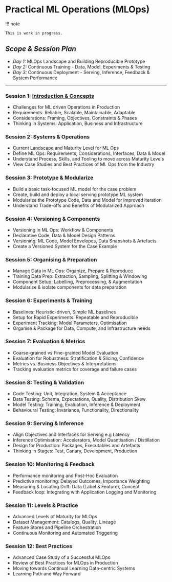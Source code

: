 # Practical ML Operations (MLOps)

!!! note

    This is work in progress.

## _Scope & Session Plan_

- _Day 1:_ MLOps Landscape and Building Reproducible Prototype
- _Day 2:_ Continuous Training - Data, Model, Experiments & Testing
- _Day 3:_ Continuous Deployment - Serving, Inference, Feedback & System Performance

---

### Session 1: **[Introduction & Concepts](introduction-concepts.md)**

- Challenges for ML driven Operations in Production
- Requirements: Reliable, Scalable, Maintainable, Adaptable
- Considerations: Framing, Objectives, Constraints & Phases
- Thinking in Systems: Application, Business and Infrastructure

### Session 2: **Systems & Operations**

- Current Landscape and Maturity Level for ML Ops
- Define ML Ops: Requirements, Considerations, Interfaces, Data & Model
- Understand Process, Skills, and Tooling to move across Maturity Levels
- View Case Studies and Best Practices of ML Ops from the Industry

### Session 3: **Prototype & Modularize**

- Build a basic task-focused ML model for the case problem
- Create, build and deploy a local serving prototype ML system
- Modularize the Prototype Code, Data and Model for improved iteration
- Understand Trade-offs and Benefits of Modularized Approach

### Session 4: **Versioning & Components**

- Versioning in ML Ops: Workflow & Components
- Declarative Code, Data & Model Design Patterns
- Versioning: ML Code, Model Envelopes, Data Snapshots & Artefacts
- Create a Versioned System for the Case Example

### Session 5: **Organising & Preparation**

- Manage Data in ML Ops: Organize, Prepare & Reproduce
- Training Data Prep: Extraction, Sampling, Splitting & Windowing
- Component Setup: Labelling, Preprocessing, & Augmentation
- Modularise & isolate components for data preparation

### Session 6: **Experiments & Training**

- Baselines: Heuristic-driven, Simple ML baselines
- Setup for Rapid Experiments: Repeatable and Reproducible
- Experiment Tracking: Model Parameters, Optimisation
- Organise & Package for Data, Compute, and Infrastructure needs

### Session 7: **Evaluation & Metrics**

- Coarse-grained vs Fine-grained Model Evaluation
- Evaluation for Robustness: Stratification & Slicing, Confidence
- Metrics vs. Business Objectives & Interpretations
- Tracking evaluation metrics for coverage and failure cases

### Session 8: **Testing & Validation**

- Code Testing: Unit, Integration, System & Acceptance
- Data Testing: Schema, Expectations, Quality, Distribution Skew
- Model Testing: Training, Evaluation, Inference & Deployment
- Behavioural Testing: Invariance, Functionality, Directionality

### Session 9: **Serving & Inference**

- Align Objectives and Interfaces for Serving e.g Latency
- Inference Optimisation: Accelerators, Model Quantisation / Distillation
- Design for Production: Packages, Executables and Artefacts
- Thinking in Stages: Test, Canary, Development, Production

### Session 10: **Monitoring & Feedback**

- Performance monitoring and Post-Hoc Evaluation
- Predictive monitoring: Delayed Outcomes, Importance Weighting
- Measuring & Locating Drift: Data (Label & Feature), Concept
- Feedback loop: Integrating with Application Logging and Monitoring

### Session 11: **Levels & Practice**

- Advanced Levels of Maturity for MLOps
- Dataset Management: Catalogs, Quality, Lineage
- Feature Stores and Pipeline Orchestration
- Continuous Monitoring and Automated Triggering

### Session 12: **Best Practices**

- Advanced Case Study of a Successful MLOps
- Review of Best Practices for MLOps in Production
- Moving towards Continual Learning Data-centric Systems
- Learning Path and Way Forward
